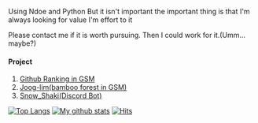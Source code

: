 Using Ndoe and Python
But it isn't important
the important thing is that I'm always looking for value
I'm effort to it

Please contact me if it is worth pursuing.
Then I could work for it.(Umm... maybe?)

#### Project
1. [Github Ranking in GSM](https://gri-g.github.io/)  
2. [Joog-lim(bamboo forest in GSM)](https://joog-lim.info/)  
3. [Snow_Shaki(Discord Bot)](https://github.com/sunrabbit123/Snow_shaki)  



[![Top Langs](https://github-readme-stats.vercel.app/api/top-langs/?username=sunrabbit123&hide_langs_below=0.5)](https://github.com/sunrabbit123)
[![My github stats](https://github-readme-stats.vercel.app/api?username=sunrabbit123&show_icons=true&hide_border=true&count_private=true)](https://github.com/sunrabbit123)
[![Hits](https://hits.seeyoufarm.com/api/count/incr/badge.svg?url=https%3A%2F%2Fgithub.com%2Fsunrabibt123&count_bg=%2379C83D&title_bg=%23555555&icon=&icon_color=%23E7E7E7&title=hits&edge_flat=false)](https://hits.seeyoufarm.com)
